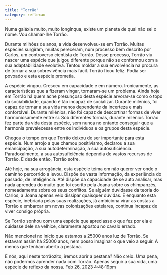 ```yaml
---
title: "Torrão"
category: reflexao
---
```


Numa galáxia muito, muito longínqua, existe um planeta de qual não sei o nome. Vou chamar-lhe Torrão.

Durante milhões de anos, a vida desenvolveu-se em Torrão. Muitas espécies surgiram, muitas pereceram, num processo bem descrito por Carlos, um controverso cientista de Torrão.
Desse processo, Torrão viu nascer uma espécie que julgou diferente porque não se conformou com a sua adaptabilidade evolutiva. Tentou moldar a sua envolvência na procura de tornar a sua sobrevivência mais fácil. Torrão ficou feliz. Podia ser povoado e esta espécie prometia.

A espécie vingou. Cresceu em capacidade e em número. Ironicamente, as características que a fizeram vingar, tornaram-se um problema. Ainda hoje em Torrão há quem ache presunçoso desta espécie arvorar-se como o topo da sociabilidade, quando é tão incapaz de socializar.
Durante milénios, foi capaz de tornar a sua vida menos dependente da incerteza e mais confortável. Durante milénios, não foi capaz de descortinar formas de viver harmoniosamente entre si. Sob diferentes formas, durante milénios Torrão fez parte da vida desta espécie, sem nunca no entanto conseguir que a harmonia prevalecesse entre os indivíduos e os grupos desta espécie.

Chegou o tempo em que Torrão deixou de ser importante para esta espécie. Num arrojo a que chamou positivismo, declarou a sua emancipação, a sua autodeterminação, a sua autosuficiência. Paradoxalmente, a sua autosuficiência dependia de vastos recursos de Torrão. E desde então, Torrão sofre.

Até hoje, na sua arrogância, esta espécie teima em não querer ver onde o caminho percorrido a levou. Dispõe de vasta informação, da experiência do passado, de inteligência. Até dispõe da capacidade de se auto analisar, mas nada aprendeu do muito que foi escrito pela Joana sobre os chimpanzés, nomeadamente sobre os seus conflitos. Se alguém duvidasse da teoria do Carlos, a Joana apenas veio dissipar quaisquer dúvidas.
E enquanto esta espécie, inebriada pelas suas realizações, já ambiciona virar as costas a Torrão e embarcar em novas colonizações estelares, continua incapaz de viver consigo própria.

Se Torrão sonhou com uma espécie que apreciasse o que fez por ela e cuidasse dele na velhice, claramente apostou no cavalo errado.

Não mencionei no início que estamos a 25000 anos luz de Torrão. Se estavam assim há 25000 anos, nem posso imaginar o que veio a seguir. A menos que tenham aberto a pestana.

E nós, aqui neste torrãozito, iremos abrir a pestana? Não creio.
Uma pena, não podermos aprender nada com Torrão. Apenas seguir a sua vida, uma espécie de reflexo da nossa.
Feb 26, 2023 4:48:19pm


